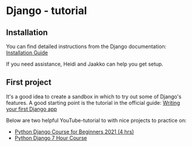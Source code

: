 # Django - tutorial
 
## Installation

You can find detailed instructions from the Django documentation: [Installation Guide](https://docs.djangoproject.com/en/4.1/topics/install/)

If you need assistance, Heidi and Jaakko can help you get setup.

## First project

It's a good idea to create a sandbox in which to try out some of Django's features. A good starting point is the tutorial in the official guide: [Writing your first Django app](https://docs.djangoproject.com/en/4.1/intro/tutorial01/)

Below are two helpful YouTube-tutorial to with nice projects to practice on:

- [Python Django Course for Beginners 2021 (4 hrs)](https://www.youtube.com/watch?v=t7DrJqcUviA&t=1341s)
- [Python Django 7 Hour Course](https://www.youtube.com/watch?v=PtQiiknWUcI&t=778s)
